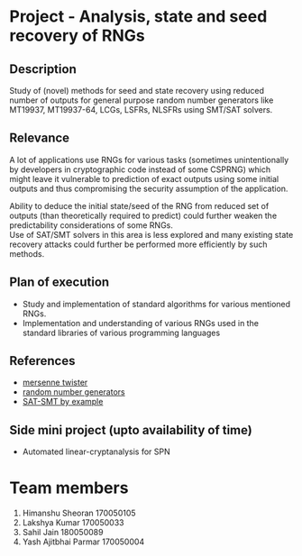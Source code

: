 # Project -  Analysis, state and seed recovery of RNGs
## Description
Study of (novel) methods for seed and state recovery using reduced number of outputs for general purpose random number generators like MT19937, MT19937-64, LCGs, LSFRs, NLSFRs using SMT/SAT solvers.

## Relevance
A lot of applications use RNGs for various tasks (sometimes unintentionally by developers in cryptographic code instead of some CSPRNG) which might leave it vulnerable to prediction of exact outputs using some initial outputs and thus compromising the security assumption of the application.  

Ability to deduce the initial state/seed of the RNG from reduced set of outputs (than theoretically required to predict) could further weaken the predictability considerations of some RNGs.  
Use of SAT/SMT solvers in this area is less explored and many existing state recovery attacks could further be performed more efficiently by such methods.

## Plan of execution
- Study and implementation of standard algorithms for various mentioned RNGs.
- Implementation and understanding of various RNGs used in the standard libraries of various programming languages

## References
- [mersenne twister](https://en.wikipedia.org/wiki/Mersenne_Twister)
- [random number generators](https://en.wikipedia.org/wiki/List_of_random_number_generators)
- [SAT-SMT by example](https://sat-smt.codes/SAT_SMT_by_example.pdf)

## Side mini project (upto availability of time)
- Automated linear-cryptanalysis for SPN

# Team members
1. Himanshu Sheoran 170050105
2. Lakshya Kumar 170050033
3. Sahil Jain 180050089
4. Yash Ajitbhai Parmar 170050004
